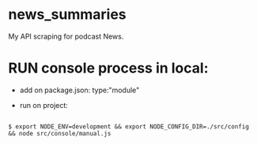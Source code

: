 # news_summaries
My API scraping for podcast News.


# RUN console process in local:
* add on package.json:
    type:"module"

* run on project:
<code>
$ export NODE_ENV=development && export NODE_CONFIG_DIR=./src/config && node src/console/manual.js
</code>
